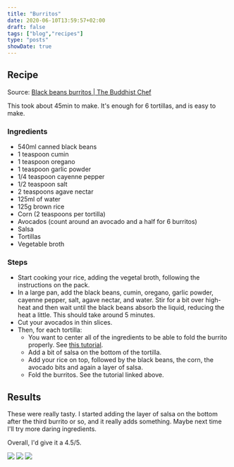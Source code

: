 ```yaml
---
title: "Burritos"
date: 2020-06-10T13:59:57+02:00
draft: false
tags: ["blog","recipes"]
type: "posts"
showDate: true
---
```


## Recipe

Source: [Black beans burritos | The Buddhist Chef](https://www.youtube.com/watch?v=hbYNfLs9vCE)

This took about 45min to make. It's enough for 6 tortillas, and is easy to make.

### Ingredients

- 540ml canned black beans
- 1 teaspoon cumin
- 1 teaspoon oregano
- 1 teaspoon garlic powder
- 1/4 teaspoon cayenne pepper
- 1/2 teaspoon salt
- 2 teaspoons agave nectar
- 125ml of water
- 125g brown rice
- Corn (2 teaspoons per tortilla)
- Avocados (count around an avocado and a half for 6 burritos)
- Salsa
- Tortillas
- Vegetable broth

### Steps

- Start cooking your rice, adding the vegetal broth, following the instructions on the pack.
- In a large pan, add the black beans, cumin, oregano, garlic powder, cayenne pepper, salt, agave nectar, and water. Stir for a bit over high-heat and then wait until the black beans absorb the liquid, reducing the heat a little. This should take around 5 minutes.
- Cut your avocados in thin slices.
- Then, for each tortilla:
    - You want to center all of the ingredients to be able to fold the burrito properly. See [this tutorial](https://www.youtube.com/watch?v=IAbpVXEUt_c).
    - Add a bit of salsa on the bottom of the tortilla.
    - Add your rice on top, followed by the black beans, the corn, the avocado bits and again a layer of salsa.
    - Fold the burritos. See the tutorial linked above.

## Results

These were really tasty. I started adding the layer of salsa on the bottom after the third burrito or so, and it really adds something. Maybe next time I'll try more daring ingredients.

Overall, I'd give it a 4.5/5.

[![](/assets/minified/IMG_20200610_205541.jpg)](/assets/IMG_20200610_205541.jpg)
[![](/assets/minified/IMG_20200610_205449.jpg)](/assets/IMG_20200610_205449.jpg)
[![](/assets/minified/IMG_20200610_202418.jpg)](/assets/IMG_20200610_202418.jpg)
